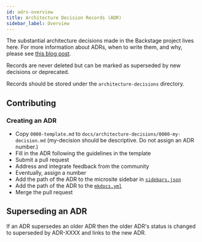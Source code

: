 ```yaml
---
id: adrs-overview
title: Architecture Decision Records (ADR)
sidebar_label: Overview
---
```


The substantial architecture decisions made in the Backstage project lives here.
For more information about ADRs, when to write them, and why, please see
[this blog post](https://engineering.atspotify.com/2020/04/14/when-should-i-write-an-architecture-decision-record/).

Records are never deleted but can be marked as superseded by new decisions or
deprecated.

Records should be stored under the `architecture-decisions` directory.

## Contributing

### Creating an ADR

- Copy `0000-template.md` to `docs/architecture-decisions/0000-my-decision.md`
  (my-decision should be descriptive. Do not assign an ADR number.)
- Fill in the ADR following the guidelines in the template
- Submit a pull request
- Address and integrate feedback from the community
- Eventually, assign a number
- Add the path of the ADR to the microsite sidebar in
  [`sidebars.json`](https://github.com/spotify/backstage/blob/master/microsite/sidebars.json)
- Add the path of the ADR to the
  [`mkdocs.yml`](https://github.com/spotify/backstage/blob/master/mkdocs.yml)
- Merge the pull request

## Superseding an ADR

If an ADR supersedes an older ADR then the older ADR's status is changed to
superseded by ADR-XXXX and links to the new ADR.

